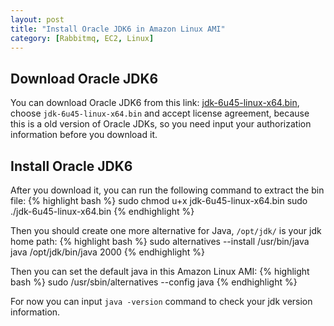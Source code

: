 ```yaml
---
layout: post
title: "Install Oracle JDK6 in Amazon Linux AMI"
category: [Rabbitmq, EC2, Linux]
---
```


## Download Oracle JDK6
You can download Oracle JDK6 from this link: [jdk-6u45-linux-x64.bin](http://www.oracle.com/technetwork/java/javase/downloads/java-archive-downloads-javase6-419409.html#jdk-6u45-oth-JPR), choose `jdk-6u45-linux-x64.bin` and accept license agreement, because this is a old version of Oracle JDKs, so you need input your authorization information before you download it.

## Install Oracle JDK6
After you download it, you can run the following command to extract the bin file:
{% highlight bash %}
sudo chmod u+x jdk-6u45-linux-x64.bin
sudo ./jdk-6u45-linux-x64.bin
{% endhighlight %}

Then you should create one more alternative for Java, `/opt/jdk/` is your jdk home path:
{% highlight bash %}
sudo alternatives --install /usr/bin/java java /opt/jdk/bin/java 2000
{% endhighlight %}

Then you can set the default java in this Amazon Linux AMI:
{% highlight bash %}
sudo /usr/sbin/alternatives --config java
{% endhighlight %}

For now you can input `java -version` command to check your jdk version information.

